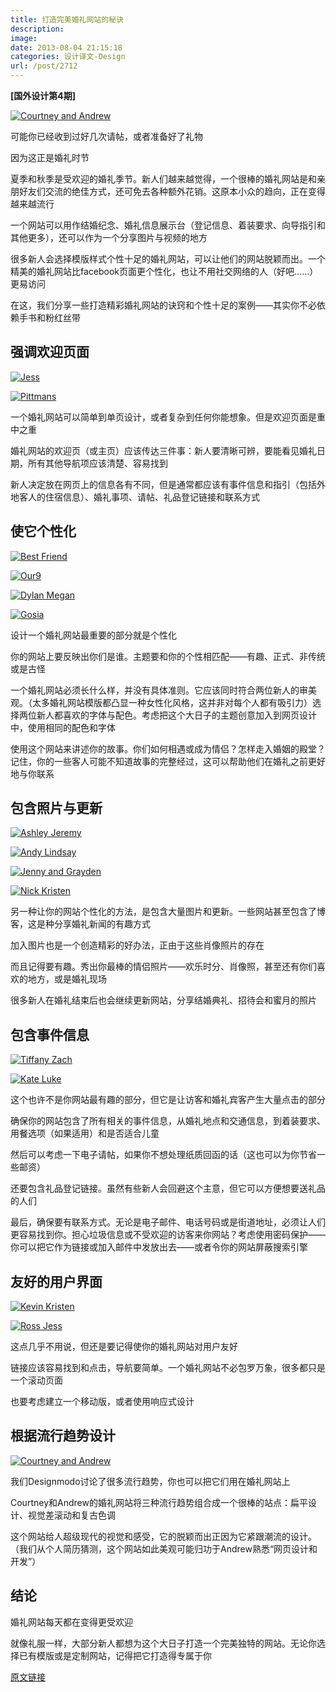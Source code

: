```yaml
---
title: 打造完美婚礼网站的秘诀
description: 
image: 
date: 2013-08-04 21:15:18
categories: 设计译文-Design
url: /post/2712
---
```


**[国外设计第4期]**

[![Courtney and Andrew](http://designmodo.com/wp-content/uploads/2013/07/courtneyandrew.jpg)](http://courtneyandrew.com/)

可能你已经收到过好几次请帖，或者准备好了礼物

因为这正是婚礼时节

夏季和秋季是受欢迎的婚礼季节。新人们越来越觉得，一个很棒的婚礼网站是和亲朋好友们交流的绝佳方式，还可免去各种额外花销。这原本小众的趋向，正在变得越来越流行

一个网站可以用作结婚纪念、婚礼信息展示台（登记信息、着装要求、向导指引和其他更多），还可以作为一个分享图片与视频的地方

很多新人会选择模版样式个性十足的婚礼网站，可以让他们的网站脱颖而出。一个精美的婚礼网站比facebook页面更个性化，也让不用社交网络的人（好吧……）更易访问

在这，我们分享一些打造精彩婚礼网站的诀窍和个性十足的案例——其实你不必依赖手书和粉红丝带

## 强调欢迎页面

[![Jess](http://designmodo.com/wp-content/uploads/2013/07/jess.jpg)](http://jessandruss.us/)

[![Pittmans](http://designmodo.com/wp-content/uploads/2013/07/pittmans.jpg)](http://the-pittmans.com/)

一个婚礼网站可以简单到单页设计，或者复杂到任何你能想象。但是欢迎页面是重中之重

婚礼网站的欢迎页（或主页）应该传达三件事：新人要清晰可辨，要能看见婚礼日期，所有其他导航项应该清楚、容易找到

新人决定放在网页上的信息各有不同，但是通常都应该有事件信息和指引（包括外地客人的住宿信息）、婚礼事项、请帖、礼品登记链接和联系方式

## 使它个性化

[![Best Friend](http://designmodo.com/wp-content/uploads/2013/07/best-friend.jpg)](http://www.in-love-with-my-best-friend.com/)

[![Our9](http://designmodo.com/wp-content/uploads/2013/07/our9.jpg)](http://www.ournine9.com/)

[![Dylan Megan](http://designmodo.com/wp-content/uploads/2013/07/dylan-megan.jpg)](http://www.megananddylan.com/)

[![Gosia](http://designmodo.com/wp-content/uploads/2013/07/gosia.jpg)](http://www.gosiaikuba.net/)

设计一个婚礼网站最重要的部分就是个性化

你的网站上要反映出你们是谁。主题要和你的个性相匹配——有趣、正式、非传统或是古怪

一个婚礼网站必须长什么样，并没有具体准则。它应该同时符合两位新人的审美观。（太多婚礼网站模版都凸显一种女性化风格，这并非对每个人都有吸引力）选择两位新人都喜欢的字体与配色。考虑把这个大日子的主题创意加入到网页设计中，使用相同的配色和字体

使用这个网站来讲述你的故事。你们如何相遇或成为情侣？怎样走入婚姻的殿堂？记住，你的一些客人可能不知道故事的完整经过，这可以帮助他们在婚礼之前更好地与你联系

## 包含照片与更新

[![Ashley Jeremy](http://designmodo.com/wp-content/uploads/2013/07/ashleyjeremy.jpg)](http://www.ashleyjeremy.com/)

[![Andy Lindsay](http://designmodo.com/wp-content/uploads/2013/07/andy-lindsay.jpg)](http://lindsayandandy.com/)

[![Jenny and Grayden](http://designmodo.com/wp-content/uploads/2013/07/jennyandgrayden.jpg)](http://www.jennyandgrayden.com/)

[![Nick Kristen](http://designmodo.com/wp-content/uploads/2013/07/nick-kristen.jpg)](http://nick-and-kristen.com/)

另一种让你的网站个性化的方法，是包含大量图片和更新。一些网站甚至包含了博客，这是种分享婚礼新闻的有趣方式

加入图片也是一个创造精彩的好办法，正由于这些肖像照片的存在

而且记得要有趣。秀出你最棒的情侣照片——欢乐时分、肖像照，甚至还有你们喜欢的地方，或是婚礼现场

很多新人在婚礼结束后也会继续更新网站，分享结婚典礼、招待会和蜜月的照片

## 包含事件信息

[![Tiffany Zach](http://designmodo.com/wp-content/uploads/2013/07/tiffany-zach.jpg)](http://tiffanyandzach.com/)

[![Kate Luke](http://designmodo.com/wp-content/uploads/2013/07/kate-luke.jpg)](http://www.katieplusluke.com/)

这个也许不是你网站最有趣的部分，但它是让访客和婚礼宾客产生大量点击的部分

确保你的网站包含了所有相关的事件信息，从婚礼地点和交通信息，到着装要求、用餐选项（如果适用）和是否适合儿童

然后可以考虑一下电子请帖，如果你不想处理纸质回函的话（这也可以为你节省一些邮资）

还要包含礼品登记链接。虽然有些新人会回避这个主意，但它可以方便想要送礼品的人们

最后，确保要有联系方式。无论是电子邮件、电话号码或是街道地址，必须让人们更容易找到你。担心垃圾信息或不受欢迎的访客来你网站？考虑使用密码保护——你可以把它作为链接或加入邮件中发放出去——或者令你的网站屏蔽搜索引擎

## 友好的用户界面

[![Kevin Kristen](http://designmodo.com/wp-content/uploads/2013/07/kevin-kristen.jpg)](http://www.kevinkristenwedding.com/)

[![Ross Jess](http://designmodo.com/wp-content/uploads/2013/07/ross-jess.jpg)](http://rossplusjess.com/)

这点几乎不用说，但还是要记得使你的婚礼网站对用户友好

链接应该容易找到和点击，导航要简单。一个婚礼网站不必包罗万象，很多都只是一个滚动页面

也要考虑建立一个移动版，或者使用响应式设计

## 根据流行趋势设计

[![Courtney and Andrew](http://designmodo.com/wp-content/uploads/2013/07/courtneyandrew.jpg)](http://courtneyandrew.com/)

我们Designmodo讨论了很多流行趋势，你也可以把它们用在婚礼网站上

Courtney和Andrew的婚礼网站将三种流行趋势组合成一个很棒的站点：扁平设计、视觉差滚动和复古色调

这个网站给人超级现代的视觉和感受，它的脱颖而出正因为它紧跟潮流的设计。（我们从个人简历猜测，这个网站如此美观可能归功于Andrew熟悉“网页设计和开发”）

## 结论

婚礼网站每天都在变得更受欢迎

就像礼服一样，大部分新人都想为这个大日子打造一个完美独特的网站。无论你选择已有模版或是定制网站，记得把它打造得专属于你

[原文链接](http://designmodo.com/wedding-website/)